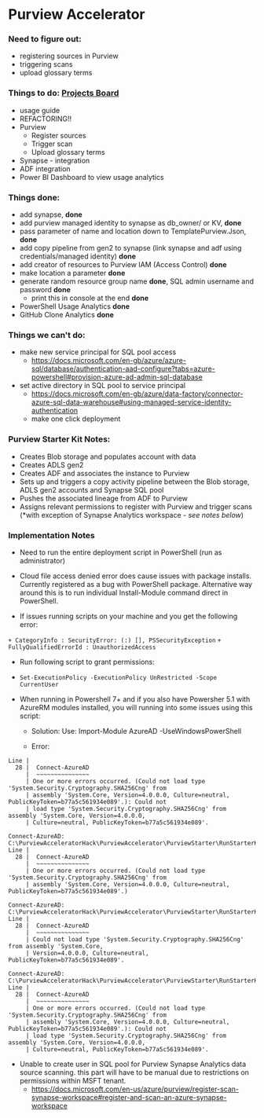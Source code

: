 # Purview Accelerator

### Need to figure out:

- registering sources in Purview
- triggering scans
- upload glossary terms

### Things to do: [Projects Board](https://github.com/JWStarkie/PurviewAccelerator/projects)

- usage guide
- REFACTORING!! 
- Purview
  - Register sources
  - Trigger scan
  - Upload glossary terms
- Synapse - integration
- ADF integration
- Power BI Dashboard to view usage analytics

### Things done:

- add synapse, **done**
- add purview managed identity to synapse as db_owner/ or KV, **done**
- pass parameter of name and location down to TemplatePurview.Json, **done**
- add copy pipeline from gen2 to synapse (link synapse and adf using credentials/managed identity) **done**
- add creator of resources to Purview IAM (Access Control) **done**
- make location a parameter **done**
- generate random resource group name **done**, SQL admin username and password **done**
  - print this in console at the end **done**
- PowerShell Usage Analytics **done**
- GitHub Clone Analytics **done**

### Things we can't do:

- make new service principal for SQL pool access
  - https://docs.microsoft.com/en-gb/azure/azure-sql/database/authentication-aad-configure?tabs=azure-powershell#provision-azure-ad-admin-sql-database
- set active directory in SQL pool to service principal 
  - https://docs.microsoft.com/en-gb/azure/data-factory/connector-azure-sql-data-warehouse#using-managed-service-identity-authentication
  - make one click deployment
  
### Purview Starter Kit Notes:

- Creates Blob storage and populates account with data
- Creates ADLS gen2
- Creates ADF and associates the instance to Purview
- Sets up and triggers a copy activity pipeline between the Blob storage, ADLS gen2 accounts and Synapse SQL pool
- Pushes the associated lineage from ADF to Purview
- Assigns relevant permissions to register with Purview and trigger scans (*with exception of Synapse Analytics workspace - *see notes below*)

### Implementation Notes

- Need to run the entire deployment script in PowerShell (run as administrator)

- Cloud file access denied error does cause issues with package installs. Currently registered as a bug with PowerShell package. Alternative way around this is to run individual Install-Module command direct in PowerShell.

- If issues running scripts on your machine and you get the following error:

`+ CategoryInfo : SecurityError: (:) [], PSSecurityException`
`+ FullyQualifiedErrorId : UnauthorizedAccess`

- Run following script to grant permissions:

- `Set-ExecutionPolicy -ExecutionPolicy UnRestricted -Scope CurrentUser`

 - When running in Powershell 7+ and if you also have Powersher 5.1 with AzureRM modules installed, you will running into some issues using this script:


    - Solution: Use: Import-Module AzureAD -UseWindowsPowerShell

    - Error:
``` Connect-AzureAD: C:\PurviewmoHack\PurviewAccelerator\PurviewStarter\RunStarterKit.ps1:28
Line |
  28 |  Connect-AzureAD
     |  ~~~~~~~~~~~~~~~
     | One or more errors occurred. (Could not load type 'System.Security.Cryptography.SHA256Cng' from
     | assembly 'System.Core, Version=4.0.0.0, Culture=neutral, PublicKeyToken=b77a5c561934e089'.): Could not
     | load type 'System.Security.Cryptography.SHA256Cng' from assembly 'System.Core, Version=4.0.0.0,
     | Culture=neutral, PublicKeyToken=b77a5c561934e089'.

Connect-AzureAD: C:\PurviewAcceleratorHack\PurviewAccelerator\PurviewStarter\RunStarterKit.ps1:28
Line |
  28 |  Connect-AzureAD
     |  ~~~~~~~~~~~~~~~
     | One or more errors occurred. (Could not load type 'System.Security.Cryptography.SHA256Cng' from
     | assembly 'System.Core, Version=4.0.0.0, Culture=neutral, PublicKeyToken=b77a5c561934e089'.)

Connect-AzureAD: C:\PurviewAcceleratorHack\PurviewAccelerator\PurviewStarter\RunStarterKit.ps1:28
Line |
  28 |  Connect-AzureAD
     |  ~~~~~~~~~~~~~~~
     | Could not load type 'System.Security.Cryptography.SHA256Cng' from assembly 'System.Core,
     | Version=4.0.0.0, Culture=neutral, PublicKeyToken=b77a5c561934e089'.

Connect-AzureAD: C:\PurviewAcceleratorHack\PurviewAccelerator\PurviewStarter\RunStarterKit.ps1:28
Line |
  28 |  Connect-AzureAD
     |  ~~~~~~~~~~~~~~~
     | One or more errors occurred. (Could not load type 'System.Security.Cryptography.SHA256Cng' from
     | assembly 'System.Core, Version=4.0.0.0, Culture=neutral, PublicKeyToken=b77a5c561934e089'.): Could not
     | load type 'System.Security.Cryptography.SHA256Cng' from assembly 'System.Core, Version=4.0.0.0,
     | Culture=neutral, PublicKeyToken=b77a5c561934e089'.
```
- Unable to create user in SQL pool for Purview Synapse Analytics data source scanning. this part will have to be manual due to restrictions on permissions within MSFT tenant.
  - https://docs.microsoft.com/en-us/azure/purview/register-scan-synapse-workspace#register-and-scan-an-azure-synapse-workspace